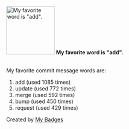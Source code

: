 <img src="https://my-badges.github.io/my-badges/favorite-word.png" alt="My favorite word is &quot;add&quot;." title="My favorite word is &quot;add&quot;." width="128">
<strong>My favorite word is &quot;add&quot;.</strong>
<br><br>

My favorite commit message words are:

1. add (used 1085 times)
2. update (used 772 times)
3. merge (used 592 times)
4. bump (used 450 times)
5. request (used 429 times)


Created by <a href="https://github.com/my-badges/my-badges">My Badges</a>